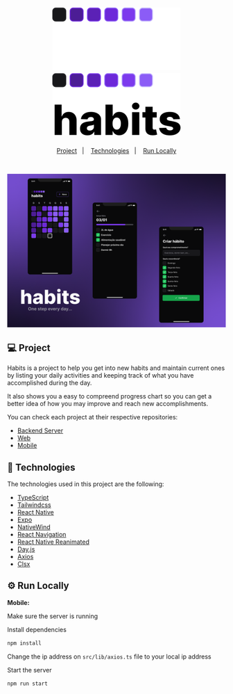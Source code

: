  <h1 align="center">
    <img alt="Habits" src="./.github/logoLight.svg#gh-dark-mode-only" />
    <img alt="Habits" src="./.github/logoDark.svg#gh-light-mode-only" />
</h1>

<p align="center">
  <a href="#-project">Project</a>&nbsp;&nbsp;&nbsp;|&nbsp;&nbsp;&nbsp;
  <a href="#-technologies">Technologies</a>&nbsp;&nbsp;&nbsp;|&nbsp;&nbsp;&nbsp;
  <a href="#-run-locally">Run Locally</a>
</p>

<br>

<p align="center">
  <img src="./.github/Preview.png">
</p>

## 💻 Project

Habits is a project to help you get into new habits and maintain current ones by listing your daily activities and keeping track of what you have accomplished during the day.

It also shows you a easy to compreend progress chart so you can get a better idea of how you may improve and reach new accomplishments.

You can check each project at their respective repositories:

- [Backend Server](https://github.com/nbc7/nlw-habits-server)
- [Web](https://github.com/nbc7/nlw-habits-web)
- [Mobile](https://github.com/nbc7/nlw-habits-mobile)

## 🚀 Technologies

The technologies used in this project are the following:

- [TypeScript](https://www.typescriptlang.org/)
- [Tailwindcss](https://tailwindcss.com/)
- [React Native](https://facebook.github.io/react-native/)
- [Expo](https://expo.io/)
- [NativeWind](https://www.nativewind.dev/)
- [React Navigation](https://reactnavigation.org/)
- [React Native Reanimated](https://docs.swmansion.com/react-native-reanimated/)
- [Day.js](https://day.js.org/)
- [Axios](https://axios-http.com/)
- [Clsx](https://www.npmjs.com/package/clsx)

## ⚙ Run Locally

**Mobile:**

Make sure the server is running

Install dependencies

```bash
npm install
```

Change the ip address on `src/lib/axios.ts` file to your local ip address

Start the server

```bash
npm run start
```
